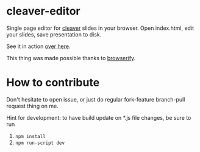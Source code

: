cleaver-editor
==============

Single page editor for [cleaver](https://github.com/jdan/cleaver) slides in your browser. Open index.html, edit your slides, save presentation to disk.

See it in action [over here](http://sudodoki.github.io/cleaver-editor/).

This thing was made possible thanks to [browserify](https://github.com/substack/node-browserify).

How to contribute
=================
Don't hesitate to open issue, or just do regular fork-feature branch-pull request thing on me.

Hint for development: to have build update on *.js file changes, be sure to run
1. `npm install`
2. `npm run-script dev`